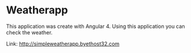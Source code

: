 # Weatherapp

This application was create with Angular 4. Using this application you can check the weather.

Link: http://simpleweatherapp.byethost32.com
